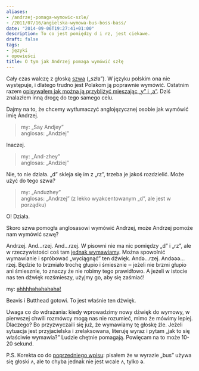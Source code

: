 ```yaml
---
aliases:
- /andrzej-pomaga-wymowic-szle/
- /2011/07/16/angielska-wymowa-bus-boss-bass/
date: "2014-09-06T19:27:41+01:00"
description: To co jest pomiędzy d i rz, jest ciekawe.
draft: false
tags:
- języki
- opowieści
title: O tym jak Andrzej pomaga wymówić szłę
---
```


Cały czas walczę z głoską [szwa](https://pl.wikipedia.org/wiki/Szwa) („szła”).
W języku polskim ona nie występuje, i dlatego trudno jest Polakom ją poprawnie
wymówić. Ostatnim razem [opisywałem jak można ją przybliżyć mieszając „y”
i „a”](/2011/07/16/angielska-wymowa-bus-boss-bass/).
Dziś znalazłem inną drogę do tego samego celu.

<!--more-->

Dajmy na to, że chcemy wytłumaczyć anglojęzycznej osobie jak wymówić imię Andrzej.

> my: „Say Andjey”  
> anglosas: „Andziej”

Inaczej.

> my: „And-zhey”  
> anglosas: „Andziej”

Nie, to nie działa. „d” skleja się im z „rz”, trzeba je jakoś rozdzielić. Może
użyć do tego szwa?

> my: „Anduzhey”  
> anglosas: „Andrzej” (z lekko wyakcentowanym „d”, ale jest w porządku)

O! Działa.

Skoro szwa pomogła anglosasowi wymówić Andrzej, może Andrzej pomoże nam wymówić
szwę?

Andrzej. And…rzej. And…rzej. W pisowni nie ma nic pomiędzy „d” i „rz”, ale
w rzeczywistości coś tam [jednak
wymawiamy](https://en.wikipedia.org/wiki/File:Mid-central_vowel.ogg). Można
spowolnić wymawianie i spróbować „wyciągnąć” ten dźwięk. Andə…rzej. Andəəə…rzej.
Będzie to brzmiało trochę głupio i śmiesznie ‒ jeżeli nie brzmi głupio ani
śmiesznie, to znaczy że nie robimy tego prawidłowo. A jeżeli w istocie nas ten
dźwięk rozśmieszy, użyjmy go, aby się zaśmiać!

my: [əhhhhəhəhəhəhə!](http://youtu.be/m1agaZinJHg)

Beavis i Butthead gotowi. To jest właśnie ten dźwięk.

Uwaga co do wdrażania: kiedy wprowadzimy nowy dźwięk do wymowy, w pierwszej
chwili rozmówcy mogą nas nie rozumieć, mimo że mówimy lepiej. Dlaczego? Bo
przyzwyczaili się już, że wymawiamy tę głoskę źle. Jeżeli sytuacja jest
przyjacielska i zrelaksowana, literuję wyraz i pytam „jak to się właściwie
wymawia?” Ludzie chętnie pomagają. Powięcam na to może 10-20 sekund.

P.S. Korekta co do [poprzedniego
wpisu](/2011/07/16/angielska-wymowa-bus-boss-bass/): pisałem że w wyrazie „bus”
używa się głoski ʌ, ale to chyba jednak nie jest wcale ʌ, tylko ə.
